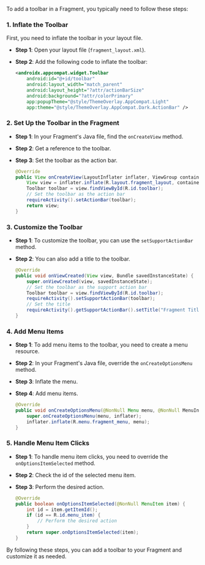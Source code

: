 To add a toolbar in a Fragment, you typically need to follow these steps:

### 1. **Inflate the Toolbar**

First, you need to inflate the toolbar in your layout file. 

- **Step 1**: Open your layout file (`fragment_layout.xml`).

- **Step 2**: Add the following code to inflate the toolbar:

  ```xml
  <androidx.appcompat.widget.Toolbar
      android:id="@+id/toolbar"
      android:layout_width="match_parent"
      android:layout_height="?attr/actionBarSize"
      android:background="?attr/colorPrimary"
      app:popupTheme="@style/ThemeOverlay.AppCompat.Light"
      app:theme="@style/ThemeOverlay.AppCompat.Dark.ActionBar" />
  ```

### 2. **Set Up the Toolbar in the Fragment**

- **Step 1**: In your Fragment's Java file, find the `onCreateView` method.

- **Step 2**: Get a reference to the toolbar.

- **Step 3**: Set the toolbar as the action bar.

  ```java
  @Override
  public View onCreateView(LayoutInflater inflater, ViewGroup container, Bundle savedInstanceState) {
      View view = inflater.inflate(R.layout.fragment_layout, container, false);
      Toolbar toolbar = view.findViewById(R.id.toolbar);
      // Set the toolbar as the action bar
      requireActivity().setActionBar(toolbar);
      return view;
  }
  ```

### 3. **Customize the Toolbar**

- **Step 1**: To customize the toolbar, you can use the `setSupportActionBar` method.

- **Step 2**: You can also add a title to the toolbar.

  ```java
  @Override
  public void onViewCreated(View view, Bundle savedInstanceState) {
      super.onViewCreated(view, savedInstanceState);
      // Set the toolbar as the support action bar
      Toolbar toolbar = view.findViewById(R.id.toolbar);
      requireActivity().setSupportActionBar(toolbar);
      // Set the title
      requireActivity().getSupportActionBar().setTitle("Fragment Title");
  }
  ```

### 4. **Add Menu Items**

- **Step 1**: To add menu items to the toolbar, you need to create a menu resource.

- **Step 2**: In your Fragment's Java file, override the `onCreateOptionsMenu` method.

- **Step 3**: Inflate the menu.

- **Step 4**: Add menu items.

  ```java
  @Override
  public void onCreateOptionsMenu(@NonNull Menu menu, @NonNull MenuInflater inflater) {
      super.onCreateOptionsMenu(menu, inflater);
      inflater.inflate(R.menu.fragment_menu, menu);
  }
  ```

### 5. **Handle Menu Item Clicks**

- **Step 1**: To handle menu item clicks, you need to override the `onOptionsItemSelected` method.

- **Step 2**: Check the id of the selected menu item.

- **Step 3**: Perform the desired action.

  ```java
  @Override
  public boolean onOptionsItemSelected(@NonNull MenuItem item) {
      int id = item.getItemId();
      if (id == R.id.menu_item) {
          // Perform the desired action
      }
      return super.onOptionsItemSelected(item);
  }
  ```

By following these steps, you can add a toolbar to your Fragment and customize it as needed.
